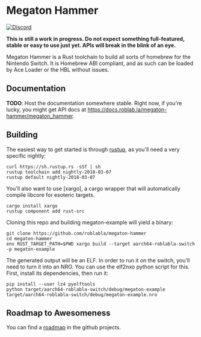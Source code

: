 # Megaton Hammer

[![Discord](https://img.shields.io/discord/439418034130780182.svg)]( https://discord.gg/MZJbNZY)

**This is still a work in progress. Do not expect something full-featured,
stable or easy to use just yet. APIs will break in the blink of an eye.**

Megaton Hammer is a Rust toolchain to build all sorts of homebrew for the
Nintendo Switch. It is Homebrew ABI compliant, and as such can be loaded by
Ace Loader or the HBL without issues.

## Documentation

**TODO**: Host the documentation somewhere stable. Right now, if you're lucky,
you might get API docs at https://docs.roblab.la/megaton-hammer/megaton_hammer.

## Building

The easiest way to get started is through [rustup], as you'll need a very
specific nightly:

```
curl https://sh.rustup.rs -sSf | sh
rustup toolchain add nightly-2018-03-07
rustup default nightly-2018-03-07
```

You'll also want to use [xargo], a cargo wrapper that will automatically compile
libcore for esoteric targets.

```
cargo install xargo
rustup component add rust-src
```

Cloning this repo and building megaton-example will yield a binary:

```
git clone https://github.com/roblabla/megaton-hammer
cd megaton-hammer
env RUST_TARGET_PATH=$PWD xargo build --target aarch64-roblabla-switch -p megaton-example
```

The generated output will be an ELF. In order to run it on the switch, you'll
need to turn it into an NRO. You can use the elf2nxo python script for this.
First, install its dependencies, then run it:

```
pip install --user lz4 pyelftools
python target/aarch64-roblabla-switch/debug/megaton-example target/aarch64-roblabla-switch/debug/megaton-example.nro
```


## Roadmap to Awesomeness

You can find a [roadmap] in the github projects.

[rustup]: https://rustup.rs
[roadmap]: https://github.com/roblabla/megaton-hammer/projects/1
